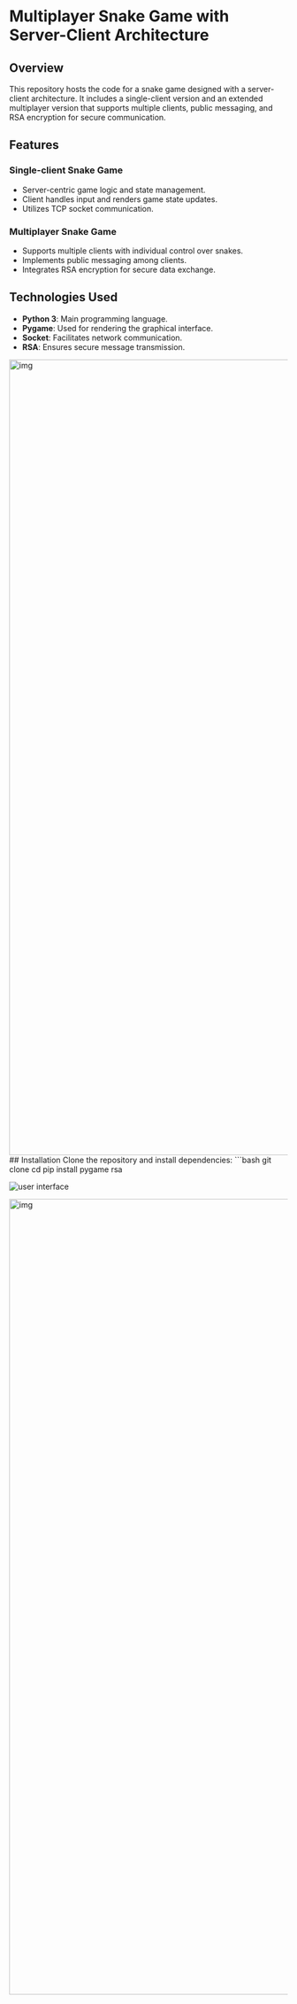 # Multiplayer Snake Game with Server-Client Architecture

## Overview
This repository hosts the code for a snake game designed with a server-client architecture. It includes a single-client version and an extended multiplayer version that supports multiple clients, public messaging, and RSA encryption for secure communication.

## Features

### Single-client Snake Game
- Server-centric game logic and state management.
- Client handles input and renders game state updates.
- Utilizes TCP socket communication.

### Multiplayer Snake Game
- Supports multiple clients with individual control over snakes.
- Implements public messaging among clients.
- Integrates RSA encryption for secure data exchange.

## Technologies Used
- **Python 3**: Main programming language.
- **Pygame**: Used for rendering the graphical interface.
- **Socket**: Facilitates network communication.
- **RSA**: Ensures secure message transmission.
<img width="1437" alt="img" src="https://github.com/Jellyfish135/tcp_server_multiplayer_snake_game/assets/135635944/2ba5f1a0-aa5e-424e-9bfb-c2313edcbdcc">
## Installation
Clone the repository and install dependencies:
```bash
git clone <repository-url>
cd <project-directory>
pip install pygame rsa

![user interface](images/single_client_screenshot.png)

<img width="1437" alt="img" src="https://github.com/Jellyfish135/tcp_server_multiplayer_snake_game/assets/135635944/2ba5f1a0-aa5e-424e-9bfb-c2313edcbdcc">
